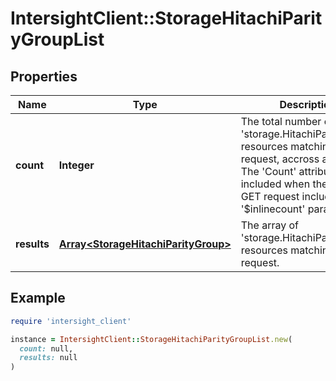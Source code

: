 # IntersightClient::StorageHitachiParityGroupList

## Properties

| Name | Type | Description | Notes |
| ---- | ---- | ----------- | ----- |
| **count** | **Integer** | The total number of &#39;storage.HitachiParityGroup&#39; resources matching the request, accross all pages. The &#39;Count&#39; attribute is included when the HTTP GET request includes the &#39;$inlinecount&#39; parameter. | [optional] |
| **results** | [**Array&lt;StorageHitachiParityGroup&gt;**](StorageHitachiParityGroup.md) | The array of &#39;storage.HitachiParityGroup&#39; resources matching the request. | [optional] |

## Example

```ruby
require 'intersight_client'

instance = IntersightClient::StorageHitachiParityGroupList.new(
  count: null,
  results: null
)
```


